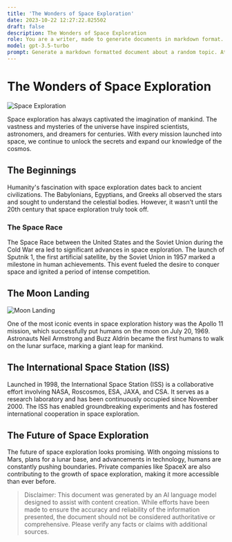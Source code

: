 ```yaml
---
title: 'The Wonders of Space Exploration'
date: 2023-10-22 12:27:22.825502
draft: false
description: The Wonders of Space Exploration
role: You are a writer, made to generate documents in markdown format. It is very important that all of the documents you generate are in valid markdown format.
model: gpt-3.5-turbo
prompt: Generate a markdown formatted document about a random topic. At the bottom, include a disclaimer explaining that the document was generated by you. The first line of the document should be the title. Make sure that the entire document is in proper markdown format, using a mix of various tags to make the document visually appealing.
---
```


# The Wonders of Space Exploration

![Space Exploration](https://images.unsplash.com/photo-1593642532451-4ebe3b874f0b)

Space exploration has always captivated the imagination of mankind. The vastness and mysteries of the universe have inspired scientists, astronomers, and dreamers for centuries. With every mission launched into space, we continue to unlock the secrets and expand our knowledge of the cosmos.

## The Beginnings

Humanity's fascination with space exploration dates back to ancient civilizations. The Babylonians, Egyptians, and Greeks all observed the stars and sought to understand the celestial bodies. However, it wasn't until the 20th century that space exploration truly took off.

### The Space Race

The Space Race between the United States and the Soviet Union during the Cold War era led to significant advances in space exploration. The launch of Sputnik 1, the first artificial satellite, by the Soviet Union in 1957 marked a milestone in human achievements. This event fueled the desire to conquer space and ignited a period of intense competition.

## The Moon Landing

![Moon Landing](https://images.unsplash.com/photo-1486572788964-b2bc7b2febe8)

One of the most iconic events in space exploration history was the Apollo 11 mission, which successfully put humans on the moon on July 20, 1969. Astronauts Neil Armstrong and Buzz Aldrin became the first humans to walk on the lunar surface, marking a giant leap for mankind.

## The International Space Station (ISS)

Launched in 1998, the International Space Station (ISS) is a collaborative effort involving NASA, Roscosmos, ESA, JAXA, and CSA. It serves as a research laboratory and has been continuously occupied since November 2000. The ISS has enabled groundbreaking experiments and has fostered international cooperation in space exploration.

## The Future of Space Exploration

The future of space exploration looks promising. With ongoing missions to Mars, plans for a lunar base, and advancements in technology, humans are constantly pushing boundaries. Private companies like SpaceX are also contributing to the growth of space exploration, making it more accessible than ever before.

> Disclaimer: This document was generated by an AI language model designed to assist with content creation. While efforts have been made to ensure the accuracy and reliability of the information presented, the document should not be considered authoritative or comprehensive. Please verify any facts or claims with additional sources.